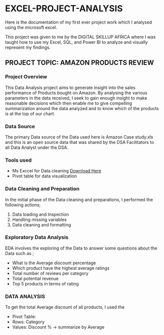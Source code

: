# EXCEL-PROJECT-ANALYSIS
Here is the documentation of my first ever project work which I analysed using the microsoft excel.

This project was given to me by the DIGITAL SKILLUP AFRICA where I was taught how to use my Excel, SQL, and Power BI  to analyze and visually represent my findings.

## PROJECT TOPIC: AMAZON PRODUCTS REVIEW

### Project Overview
This Data Analysis project aims to generate insight into the sales performance of Products bought on Amazon. By analysing the various parameters in the data received, I seek to gain enough insight to make reasonable decisions which then enable me to give compelling summarization around the data analyzed and to know which of the products is at the top of our chart.

### Data Source
The primary Data source of the Data used here is Amazon Case study.xls and this is an open source data that was shared by the DSA Facilitators to all Data Analyst under the DSA.

### Tools used
- Ms Exccel for Data cleaning [Download Here](https://www.microsoft.com)
- Pivot table for data visualization

### Data Cleaning and Preparation
In the initial phase of the Data cleaning and preparations, I performed the following actions;
1. Data loading and Inspection
2. Handling missing variables
3. Data cleaning and formatting

### Exploratory Data Analysis
EDA involves the exploring of the Data to answer some questions about the Data such as ;
- What is the Average discount percentage
- Which product have the highest average ratings
- Total number of reviews per category
- Total potential revenue
- Top 5 products in terms of rating

### DATA ANALYSIS
To get the total Average discount of all products, I used the
- Pivot Table:
- Rows: Category
- Values: Discount % → summarize by Average

